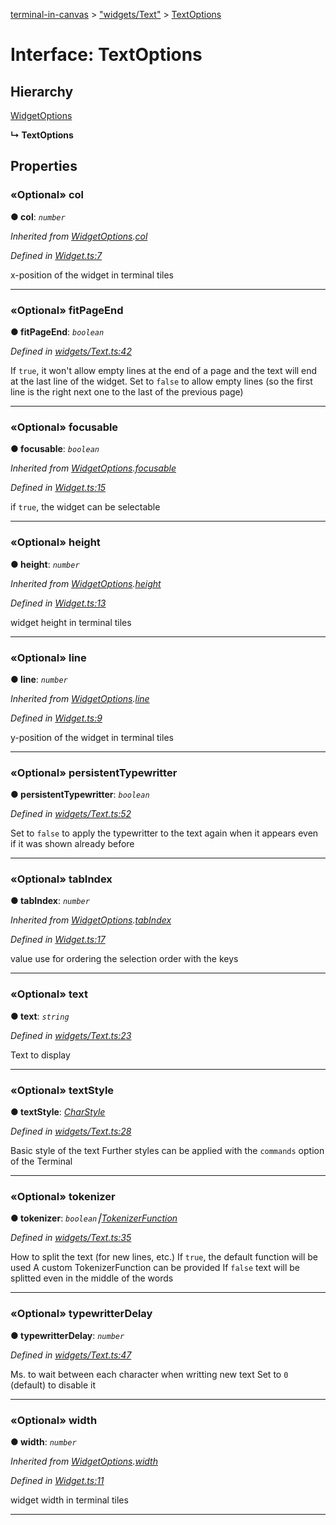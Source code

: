 [terminal-in-canvas](../README.md) > ["widgets/Text"](../modules/_widgets_text_.md) > [TextOptions](../interfaces/_widgets_text_.textoptions.md)



# Interface: TextOptions

## Hierarchy


 [WidgetOptions](_widget_.widgetoptions.md)

**↳ TextOptions**








## Properties
<a id="col"></a>

### «Optional» col

**●  col**:  *`number`* 

*Inherited from [WidgetOptions](_widget_.widgetoptions.md).[col](_widget_.widgetoptions.md#col)*

*Defined in [Widget.ts:7](https://github.com/danikaze/terminal-in-canvas/blob/04a5bae/src/Widget.ts#L7)*



x-position of the widget in terminal tiles




___

<a id="fitpageend"></a>

### «Optional» fitPageEnd

**●  fitPageEnd**:  *`boolean`* 

*Defined in [widgets/Text.ts:42](https://github.com/danikaze/terminal-in-canvas/blob/04a5bae/src/widgets/Text.ts#L42)*



If `true`, it won't allow empty lines at the end of a page and the text will end at the last line of the widget. Set to `false` to allow empty lines (so the first line is the right next one to the last of the previous page)




___

<a id="focusable"></a>

### «Optional» focusable

**●  focusable**:  *`boolean`* 

*Inherited from [WidgetOptions](_widget_.widgetoptions.md).[focusable](_widget_.widgetoptions.md#focusable)*

*Defined in [Widget.ts:15](https://github.com/danikaze/terminal-in-canvas/blob/04a5bae/src/Widget.ts#L15)*



if `true`, the widget can be selectable




___

<a id="height"></a>

### «Optional» height

**●  height**:  *`number`* 

*Inherited from [WidgetOptions](_widget_.widgetoptions.md).[height](_widget_.widgetoptions.md#height)*

*Defined in [Widget.ts:13](https://github.com/danikaze/terminal-in-canvas/blob/04a5bae/src/Widget.ts#L13)*



widget height in terminal tiles




___

<a id="line"></a>

### «Optional» line

**●  line**:  *`number`* 

*Inherited from [WidgetOptions](_widget_.widgetoptions.md).[line](_widget_.widgetoptions.md#line)*

*Defined in [Widget.ts:9](https://github.com/danikaze/terminal-in-canvas/blob/04a5bae/src/Widget.ts#L9)*



y-position of the widget in terminal tiles




___

<a id="persistenttypewritter"></a>

### «Optional» persistentTypewritter

**●  persistentTypewritter**:  *`boolean`* 

*Defined in [widgets/Text.ts:52](https://github.com/danikaze/terminal-in-canvas/blob/04a5bae/src/widgets/Text.ts#L52)*



Set to `false` to apply the typewritter to the text again when it appears even if it was shown already before




___

<a id="tabindex"></a>

### «Optional» tabIndex

**●  tabIndex**:  *`number`* 

*Inherited from [WidgetOptions](_widget_.widgetoptions.md).[tabIndex](_widget_.widgetoptions.md#tabindex)*

*Defined in [Widget.ts:17](https://github.com/danikaze/terminal-in-canvas/blob/04a5bae/src/Widget.ts#L17)*



value use for ordering the selection order with the keys




___

<a id="text"></a>

### «Optional» text

**●  text**:  *`string`* 

*Defined in [widgets/Text.ts:23](https://github.com/danikaze/terminal-in-canvas/blob/04a5bae/src/widgets/Text.ts#L23)*



Text to display




___

<a id="textstyle"></a>

### «Optional» textStyle

**●  textStyle**:  *[CharStyle](_terminal_.charstyle.md)* 

*Defined in [widgets/Text.ts:28](https://github.com/danikaze/terminal-in-canvas/blob/04a5bae/src/widgets/Text.ts#L28)*



Basic style of the text Further styles can be applied with the `commands` option of the Terminal




___

<a id="tokenizer"></a>

### «Optional» tokenizer

**●  tokenizer**:  *`boolean`⎮[TokenizerFunction](../modules/_widgets_text_.md#tokenizerfunction)* 

*Defined in [widgets/Text.ts:35](https://github.com/danikaze/terminal-in-canvas/blob/04a5bae/src/widgets/Text.ts#L35)*



How to split the text (for new lines, etc.) If `true`, the default function will be used A custom TokenizerFunction can be provided If `false` text will be splitted even in the middle of the words




___

<a id="typewritterdelay"></a>

### «Optional» typewritterDelay

**●  typewritterDelay**:  *`number`* 

*Defined in [widgets/Text.ts:47](https://github.com/danikaze/terminal-in-canvas/blob/04a5bae/src/widgets/Text.ts#L47)*



Ms. to wait between each character when writting new text Set to `0` (default) to disable it




___

<a id="width"></a>

### «Optional» width

**●  width**:  *`number`* 

*Inherited from [WidgetOptions](_widget_.widgetoptions.md).[width](_widget_.widgetoptions.md#width)*

*Defined in [Widget.ts:11](https://github.com/danikaze/terminal-in-canvas/blob/04a5bae/src/Widget.ts#L11)*



widget width in terminal tiles




___


